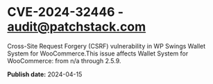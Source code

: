 # CVE-2024-32446 - audit@patchstack.com

Cross-Site Request Forgery (CSRF) vulnerability in WP Swings Wallet System for WooCommerce.This issue affects Wallet System for WooCommerce: from n/a through 2.5.9.



**Publish date:** 2024-04-15
